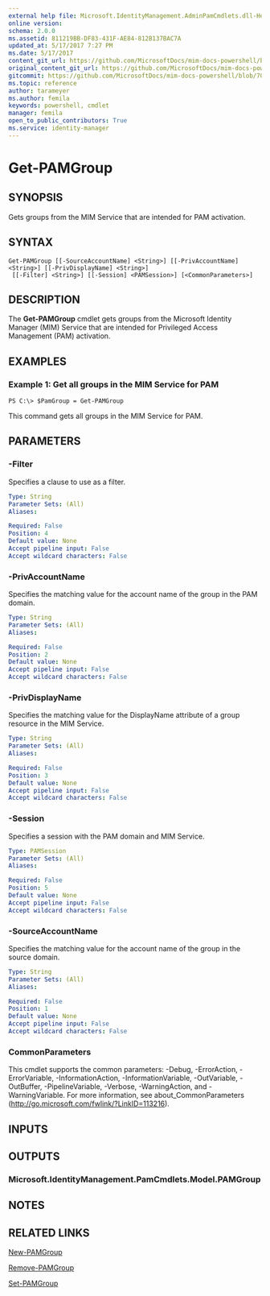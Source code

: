 ```yaml
---
external help file: Microsoft.IdentityManagement.AdminPamCmdlets.dll-Help.xml
online version: 
schema: 2.0.0
ms.assetid: 811219BB-DF83-431F-AE84-812B137BAC7A
updated_at: 5/17/2017 7:27 PM
ms.date: 5/17/2017
content_git_url: https://github.com/MicrosoftDocs/mim-docs-powershell/blob/master/mim-cmdlets/MIMPAM/vlatest/Get-PAMGroup.md
original_content_git_url: https://github.com/MicrosoftDocs/mim-docs-powershell/blob/master/mim-cmdlets/MIMPAM/vlatest/Get-PAMGroup.md
gitcommit: https://github.com/MicrosoftDocs/mim-docs-powershell/blob/700d23db59d8a09b3e8f23225322beb52d5b1d73/mim-cmdlets/MIMPAM/vlatest/Get-PAMGroup.md
ms.topic: reference
author: tarameyer
ms.author: femila
keywords: powershell, cmdlet
manager: femila
open_to_public_contributors: True
ms.service: identity-manager
---
```


# Get-PAMGroup

## SYNOPSIS
Gets groups from the MIM Service that are intended for PAM activation.

## SYNTAX

```
Get-PAMGroup [[-SourceAccountName] <String>] [[-PrivAccountName] <String>] [[-PrivDisplayName] <String>]
 [[-Filter] <String>] [[-Session] <PAMSession>] [<CommonParameters>]
```

## DESCRIPTION
The **Get-PAMGroup** cmdlet gets groups from the Microsoft Identity Manager (MIM) Service that are intended for Privileged Access Management (PAM) activation.

## EXAMPLES

### Example 1: Get all groups in the MIM Service for PAM
```
PS C:\> $PamGroup = Get-PAMGroup
```

This command gets all groups in the MIM Service for PAM.

## PARAMETERS

### -Filter
Specifies a clause to use as a filter.

```yaml
Type: String
Parameter Sets: (All)
Aliases: 

Required: False
Position: 4
Default value: None
Accept pipeline input: False
Accept wildcard characters: False
```

### -PrivAccountName
Specifies the matching value for the account name of the group in the PAM domain.

```yaml
Type: String
Parameter Sets: (All)
Aliases: 

Required: False
Position: 2
Default value: None
Accept pipeline input: False
Accept wildcard characters: False
```

### -PrivDisplayName
Specifies the matching value for the DisplayName attribute of a group resource in the MIM Service.

```yaml
Type: String
Parameter Sets: (All)
Aliases: 

Required: False
Position: 3
Default value: None
Accept pipeline input: False
Accept wildcard characters: False
```

### -Session
Specifies a session with the PAM domain and MIM Service.

```yaml
Type: PAMSession
Parameter Sets: (All)
Aliases: 

Required: False
Position: 5
Default value: None
Accept pipeline input: False
Accept wildcard characters: False
```

### -SourceAccountName
Specifies the matching value for the account name of the group in the source domain.

```yaml
Type: String
Parameter Sets: (All)
Aliases: 

Required: False
Position: 1
Default value: None
Accept pipeline input: False
Accept wildcard characters: False
```

### CommonParameters
This cmdlet supports the common parameters: -Debug, -ErrorAction, -ErrorVariable, -InformationAction, -InformationVariable, -OutVariable, -OutBuffer, -PipelineVariable, -Verbose, -WarningAction, and -WarningVariable. For more information, see about_CommonParameters (http://go.microsoft.com/fwlink/?LinkID=113216).

## INPUTS

## OUTPUTS

### Microsoft.IdentityManagement.PamCmdlets.Model.PAMGroup

## NOTES

## RELATED LINKS

[New-PAMGroup](xref:MIMPAM/vlatest/New-PAMGroup.md)

[Remove-PAMGroup](xref:MIMPAM/vlatest/Remove-PAMGroup.md)

[Set-PAMGroup](xref:MIMPAM/vlatest/Set-PAMGroup.md)


